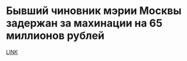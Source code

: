 # Бывший чиновник мэрии Москвы задержан за махинации на 65 миллионов рублей



[LINK](https://varlamov.ru/2039680.html)